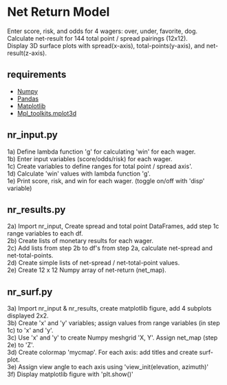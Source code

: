 # Net Return Model

Enter score, risk, and odds for 4 wagers: over, under, favorite, dog.<br>
Calculate net-result for 144 total point / spread pairings (12x12).<br>
Display 3D surface plots with spread(x-axis), total-points(y-axis), and net-result(z-axis).<br>


requirements
-
- [Numpy](https://numpy.org/)
- [Pandas](https://pandas.pydata.org/)
- [Matplotlib](https://matplotlib.org/)
- [Mpl_toolkits.mplot3d](https://matplotlib.org/3.2.1/api/toolkits/mplot3d.html)



nr_input.py
-

1a) Define lambda function 'g' for calculating 'win' for each wager.<br>
1b) Enter input variables (score/odds/risk) for each wager.<br>
1c) Create variables to define ranges for total point / spread axis'.<br>
1d) Calculate 'win' values with lambda function 'g'.<br>
1e) Print score, risk, and win for each wager. (toggle on/off with 'disp' variable)

nr_results.py
-

2a) Import nr_input, Create spread and total point DataFrames, add step 1c range variables to each df.<br>
2b) Create lists of monetary results for each wager.<br>
2c) Add lists from step 2b to df's from step 2a, calculate net-spread and net-total-points.<br>
2d) Create simple lists of net-spread / net-total-point values.<br>
2e) Create 12 x 12 Numpy array of net-return (net_map).<br>

nr_surf.py
-

3a) Import nr_input & nr_results, create matplotlib figure, add 4 subplots displayed 2x2.<br>
3b) Create 'x' and 'y' variables; assign values from range variables (in step 1c) to 'x' and 'y'.<br>
3c) Use 'x' and 'y' to create Numpy meshgrid 'X, Y'. Assign net_map (step 2e) to 'Z'.<br>
3d) Create colormap 'mycmap'. For each axis: add titles and create surf-plot.<br>
3e) Assign view angle to each axis using 'view_init(elevation, azimuth)'<br>
3f) Display matplotlib figure with 'plt.show()'<br>


